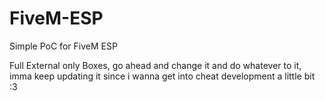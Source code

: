 # FiveM-ESP

Simple PoC for FiveM ESP

Full External only Boxes, go ahead and change it and do whatever to it, imma keep updating it since i wanna get into cheat development a little bit :3
